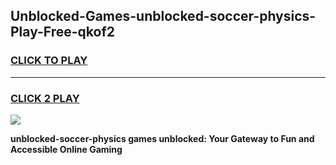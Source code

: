 
## Unblocked-Games-unblocked-soccer-physics-Play-Free-qkof2
<h3>
<a href="https://premium76.site?title=unblocked-soccer-physics&ref=19M">CLICK TO PLAY</a></h3>
<hr>

<h3>
<a href="https://premium76.site?title=unblocked-soccer-physics&ref=19M">CLICK 2 PLAY</a>
  
</h3>

<a href="https://premium76.site?title=unblocked-soccer-physics&ref=19M"><img src="https://clearcache.store/games.png"></a>


**unblocked-soccer-physics games unblocked: Your Gateway to Fun and Accessible Online Gaming**

